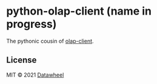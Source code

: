 # python-olap-client (name in progress)

The pythonic cousin of [olap-client](https://github.com/Datawheel/olap-client).

## License

MIT © 2021 [Datawheel](https://datawheel.us/)
